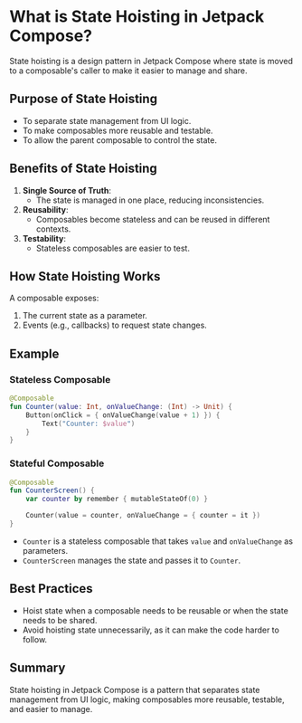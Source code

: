 # What is State Hoisting in Jetpack Compose?

State hoisting is a design pattern in Jetpack Compose where state is moved to a composable's caller to make it easier to manage and share.

## Purpose of State Hoisting
- To separate state management from UI logic.
- To make composables more reusable and testable.
- To allow the parent composable to control the state.

## Benefits of State Hoisting
1. **Single Source of Truth**:
   - The state is managed in one place, reducing inconsistencies.
2. **Reusability**:
   - Composables become stateless and can be reused in different contexts.
3. **Testability**:
   - Stateless composables are easier to test.

## How State Hoisting Works
A composable exposes:
1. The current state as a parameter.
2. Events (e.g., callbacks) to request state changes.

## Example
### Stateless Composable
```kotlin
@Composable
fun Counter(value: Int, onValueChange: (Int) -> Unit) {
    Button(onClick = { onValueChange(value + 1) }) {
        Text("Counter: $value")
    }
}
```

### Stateful Composable
```kotlin
@Composable
fun CounterScreen() {
    var counter by remember { mutableStateOf(0) }

    Counter(value = counter, onValueChange = { counter = it })
}
```
- `Counter` is a stateless composable that takes `value` and `onValueChange` as parameters.
- `CounterScreen` manages the state and passes it to `Counter`.

## Best Practices
- Hoist state when a composable needs to be reusable or when the state needs to be shared.
- Avoid hoisting state unnecessarily, as it can make the code harder to follow.

## Summary
State hoisting in Jetpack Compose is a pattern that separates state management from UI logic, making composables more reusable, testable, and easier to manage.
